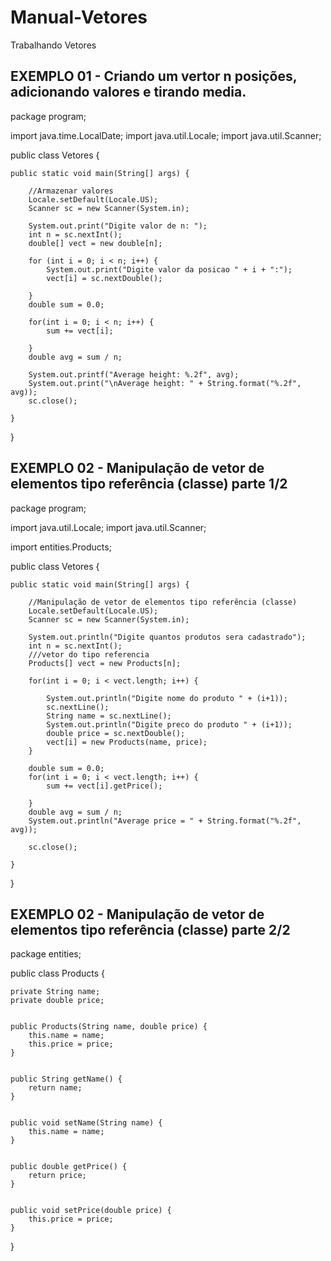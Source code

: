 # Manual-Vetores
Trabalhando Vetores

## EXEMPLO 01 - Criando um vertor n posições, adicionando valores e tirando media.

package program;

import java.time.LocalDate;
import java.util.Locale;
import java.util.Scanner;

public class Vetores {

	public static void main(String[] args) {
		
		//Armazenar valores
		Locale.setDefault(Locale.US);
		Scanner sc = new Scanner(System.in);
		
		System.out.print("Digite valor de n: ");
		int n = sc.nextInt();
		double[] vect = new double[n];
		
		for (int i = 0; i < n; i++) {
			System.out.print("Digite valor da posicao " + i + ":");
			vect[i] = sc.nextDouble();
			
		}
		double sum = 0.0;
		
		for(int i = 0; i < n; i++) {
			sum += vect[i];
			
		}
		double avg = sum / n;
		
		System.out.printf("Average height: %.2f", avg);
		System.out.print("\nAverage height: " + String.format("%.2f", avg));
		sc.close();

	}

}

## EXEMPLO 02 - Manipulação de vetor de elementos tipo referência (classe) parte 1/2
package program;

import java.util.Locale;
import java.util.Scanner;

import entities.Products;

public class Vetores {

	public static void main(String[] args) {
		
		//Manipulação de vetor de elementos tipo referência (classe)
		Locale.setDefault(Locale.US);
		Scanner sc = new Scanner(System.in);
		
		System.out.println("Digite quantos produtos sera cadastrado");
		int n = sc.nextInt();
		///vetor do tipo referencia
		Products[] vect = new Products[n];
		
		for(int i = 0; i < vect.length; i++) {
			
			System.out.println("Digite nome do produto " + (i+1));
			sc.nextLine();
			String name = sc.nextLine();
			System.out.println("Digite preco do produto " + (i+1));
			double price = sc.nextDouble();
			vect[i] = new Products(name, price);
		}

		double sum = 0.0;
		for(int i = 0; i < vect.length; i++) {
			sum += vect[i].getPrice();
			
		}
		double avg = sum / n;
		System.out.println("Average price = " + String.format("%.2f", avg));
		
		sc.close();

	}

}
## EXEMPLO 02 - Manipulação de vetor de elementos tipo referência (classe) parte 2/2
package entities;

public class Products {

	private String name;
	private double price;
	
	
	public Products(String name, double price) {
		this.name = name;
		this.price = price;
	}


	public String getName() {
		return name;
	}


	public void setName(String name) {
		this.name = name;
	}


	public double getPrice() {
		return price;
	}


	public void setPrice(double price) {
		this.price = price;
	}
	
	
	
	
}


